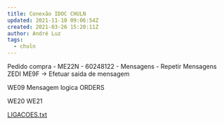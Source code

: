 ```yaml
---
title: Conexão IDOC CHULN
updated: 2021-11-10 09:06:54Z
created: 2021-03-26 15:20:11Z
author: André Luz
tags:
  - chuln
---
```


Pedido compra - ME22N - 60248122 - Mensagens - Repetir
Mensagens ZEDI
ME9F -> Efetuar saida de mensagem

WE09
Mensagem logica ORDERS

WE20
WE21

[LIGACOES.txt](LIGACOES.txt)